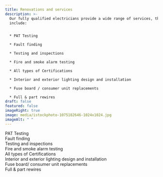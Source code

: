 ```yaml
---
title: Renovations and services
description: >-
  Our fully qualified electricians provide a wide range of services, these
  include:


  * PAT Testing

  * Fault finding

  * Testing and inspections

  * Fire and smoke alarm testing

  * All types of Certifications

  * Interior and exterior lighting design and installation

  * Fuse board / consumer unit replacements

  * Full & part rewires
draft: false
featured: false
imageRight: true
image: media/istockphoto-1075182646-1024x1024.jpg
imageAlt: " "
---
```


PAT Testing\
Fault finding\
Testing and inspections\
Fire and smoke alarm testing\
All types of Certifications\
Interior and exterior lighting design and installation\
Fuse board/ consumer unit replacements\
Full & part rewires

